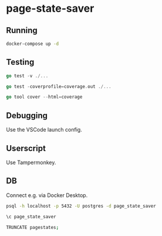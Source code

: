 # page-state-saver

## Running

```bash
docker-compose up -d
```

## Testing

```go
go test -v ./...

go test -coverprofile=coverage.out ./...

go tool cover --html=coverage
```

## Debugging

Use the VSCode launch config.

## Userscript

Use Tampermonkey.

## DB

Connect e.g. via Docker Desktop.

```bash
psql -h localhost -p 5432 -U postgres -d page_state_saver

\c page_state_saver

TRUNCATE pagestates;
```
